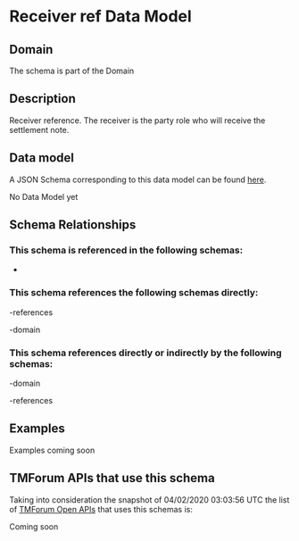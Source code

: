 # Receiver ref Data Model

## Domain

The  schema is part of the  Domain

## Description

Receiver reference. The receiver is the party role who will receive the settlement note.

## Data model

A JSON Schema corresponding to this data model can be found
[here](https://github.com/tmforum-rand/schemas/blob/candidates/Common/ReceiverRef.schema.json).

No Data Model yet

## Schema Relationships

### This schema is referenced in the following schemas:

-

### This schema references the following schemas directly:

-references

-domain

### This schema references directly or indirectly by the following schemas:

-domain

-references



## Examples

Examples coming soon

## TMForum APIs that use this schema

Taking into consideration the snapshot of 04/02/2020 03:03:56 UTC the list of [TMForum Open APIs](https://www.tmforum.org/open-apis/) that uses this schemas is:

Coming soon
